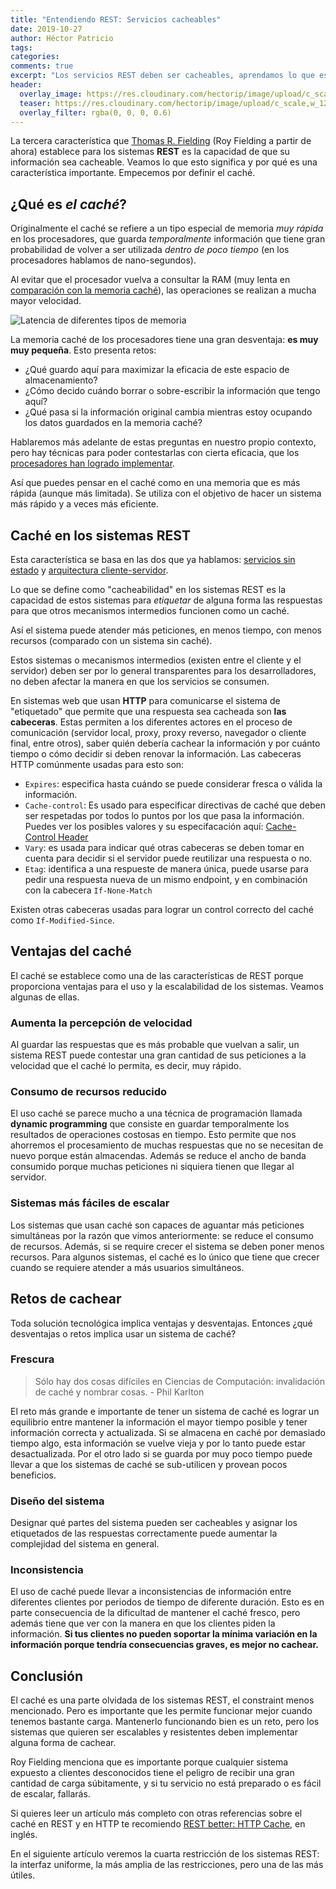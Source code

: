 ```yaml
---
title: "Entendiendo REST: Servicios cacheables"
date: 2019-10-27
author: Héctor Patricio
tags:
categories: 
comments: true
excerpt: "Los servicios REST deben ser cacheables, aprendamos lo que esto significa y cómo podemos lograrlo."
header:
  overlay_image: https://res.cloudinary.com/hectorip/image/upload/c_scale,w_1200/v1570679826/laura-ockel-nIEHqGSymRU-unsplash_gsspla.jpg
  teaser: https://res.cloudinary.com/hectorip/image/upload/c_scale,w_1200/v1570679826/laura-ockel-nIEHqGSymRU-unsplash_gsspla.jpg
  overlay_filter: rgba(0, 0, 0, 0.6)
---
```


La tercera característica que [Thomas R. Fielding](https://twitter.com/fielding) (Roy Fielding a partir de ahora) establece para los sistemas **REST** es la capacidad de que su información sea cacheable. Veamos lo que esto significa y por qué es una característica importante. Empecemos por definir el caché.

## ¿Qué es _el caché_?

Originalmente el caché se refiere a un tipo especial de memoria _muy rápida_ en los procesadores, que guarda _temporalmente_ información que tiene gran probabilidad de volver a ser utilizada _dentro de poco tiempo_ (en los procesadores hablamos de nano-segundos).

Al evitar que el procesador vuelva a consultar la RAM (muy lenta en [comparación con la memoria caché](https://gist.github.com/jboner/2841832)), las operaciones se realizan a mucha mayor velocidad.

![Latencia de diferentes tipos de memoria](https://i.imgur.com/k0t1e.png)

La memoria caché de los procesadores tiene una gran desventaja: **es muy muy pequeña**. Esto presenta retos:

- ¿Qué guardo aquí para maximizar la eficacia de este espacio de almacenamiento?
- ¿Cómo decido cuándo borrar o sobre-escribir la información que tengo aquí?
- ¿Qué pasa si la información original cambia mientras estoy ocupando los datos guardados en la memoria caché?

Hablaremos más adelante de estas preguntas en nuestro propio contexto, pero hay técnicas para poder contestarlas con cierta eficacia, que los [procesadores han logrado implementar](http://user.it.uu.se/~yi/pdf-files/2014/euc14.pdf).

Así que puedes pensar en el caché como en una memoria que es más rápida (aunque más limitada). Se utiliza con el objetivo de hacer un sistema más rápido y a veces más eficiente.

## Caché en los sistemas REST

Esta característica se basa en las dos que ya hablamos: [servicios sin estado](/2019/08/03/entendiendo-rest-servidor-sin-estado.html) y [arquitectura cliente-servidor](/2019/07/04/entendiendo-rest-arquitectura-cliente-servidor.html).

Lo que se define como "cacheabilidad" en los sistemas REST es la capacidad
de estos sistemas para _etiquetar_ de alguna forma las respuestas para que
otros mecanismos intermedios funcionen como un caché.

Así el sistema puede atender más peticiones, en menos tiempo, con menos
recursos (comparado con un sistema sin caché).

Estos sistemas o mecanismos intermedios (existen entre el cliente y el servidor) deben ser por lo general transparentes para los desarrolladores,
no deben afectar la manera en que los servicios se consumen.

En sistemas web que usan **HTTP** para comunicarse el sistema de "etiquetado" que permite que una respuesta sea cacheada son **las cabeceras**. Estas permiten a los diferentes actores en el proceso de comunicación (servidor local, proxy, proxy reverso, navegador o cliente final, entre otros), saber quién debería cachear la información y por cuánto tiempo o cómo decidir si deben renovar la información. Las cabeceras HTTP comúnmente usadas para esto son:

- `Expires`: especifica hasta cuándo se puede considerar fresca o válida la información.
- `Cache-control`: Es usado para especificar directivas de caché que deben ser respetadas por todos lo puntos por los que pasa la información. Puedes ver los posibles valores y su especifacación aquí: [Cache-Control Header](https://tools.ietf.org/html/rfc2616#section-14.9)
- `Vary`: es usada para indicar qué otras cabeceras se deben tomar en cuenta para decidir si el servidor puede reutilizar una respuesta o no.
- `Etag`: identifica a una respueste de manera única, puede usarse para pedir una respuesta nueva de un mismo endpoint, y en combinación con la cabecera `If-None-Match`

Existen otras cabeceras usadas para lograr un control correcto del caché como `If-Modified-Since`.

## Ventajas del caché

El caché se establece como una de las características de REST porque proporciona ventajas para el uso y la escalabilidad de los sistemas. Veamos algunas de ellas.

### Aumenta la percepción de velocidad

Al guardar las respuestas que es más probable que vuelvan a salir, un sistema REST puede contestar una gran cantidad de sus peticiones a la velocidad que el caché lo permita, es decir, muy rápido.

### Consumo de recursos reducido

El uso caché se parece mucho a una técnica de programación llamada **dynamic programming** que consiste en guardar temporalmente los resultados de operaciones costosas en tiempo. Esto permite que
nos ahorremos el procesamiento de muchas respuestas que no se necesitan
de nuevo porque están almacendas. Además se reduce el ancho de banda
consumido porque muchas peticiones ni siquiera tienen que llegar al servidor.

### Sistemas más fáciles de escalar

Los sistemas que usan caché son capaces de aguantar más peticiones
simultáneas por la razón que vimos anteriormente: se reduce el consumo de recursos. Además, si se require crecer el sistema se deben poner menos recursos. Para algunos sistemas, el caché es lo único que tiene que crecer
cuando se requiere atender a más usuarios simultáneos.

## Retos de cachear

Toda solución tecnológica implica ventajas y desventajas. Entonces ¿qué desventajas o retos implica usar un sistema de caché?

### Frescura

> Sólo hay dos cosas difíciles en Ciencias de Computación: invalidación de caché y nombrar cosas. - Phil Karlton

El reto más grande e importante de tener un sistema de caché es lograr un
equilibrio entre mantener la información el mayor tiempo posible y tener
información correcta y actualizada. Si se almacena en caché por demasiado
tiempo algo, esta información se vuelve vieja y por lo tanto puede estar desactualizada. Por el otro lado si se guarda por muy poco tiempo puede 
llevar a que los sistemas de caché se sub-utilicen y provean pocos
beneficios.

### Diseño del sistema

Designar qué partes del sistema pueden ser cacheables y asignar los
etiquetados de las respuestas correctamente puede aumentar la complejidad del sistema en general.

### Inconsistencia

El uso de caché puede llevar a inconsistencias de información entre diferentes clientes por periodos de tiempo de diferente duración. Esto es en parte consecuencia de la dificultad de mantener el caché fresco, pero además tiene que ver con la manera en que los clientes piden la información. **Si tus clientes no pueden soportar la mínima variación en la información porque tendría consecuencias graves, es mejor no cachear.**

## Conclusión

El caché es una parte olvidada de los sistemas REST, el constraint menos mencionado. Pero es importante que les permite funcionar mejor cuando tenemos bastante carga. Mantenerlo funcionando bien es un reto, pero los sistemas que quieren ser escalables y resistentes deben implementar alguna forma de cachear.

Roy Fielding menciona que es importante porque cualquier
sistema expuesto a clientes desconocidos tiene el peligro de recibir una
gran cantidad de carga súbitamente, y si tu servicio no está preparado o es
fácil de escalar, fallarás.

Si quieres leer un artículo más completo con otras referencias sobre el caché en REST y en HTTP te recomiendo [REST better: HTTP Cache](https://odino.org/rest-better-http-cache/), en inglés.

En el siguiente artículo veremos la cuarta restricción de los sistemas REST: la interfaz uniforme, la más amplia de las restricciones, pero una de las más útiles.
